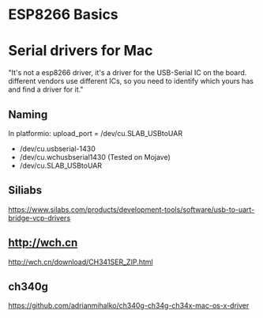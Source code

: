 # ESP8266 Basics

# Serial drivers for Mac
"It's not a esp8266 driver, it's a driver for the USB-Serial IC on the board. different vendors use different ICs, so you need to identify which yours has and find a driver for it."

## Naming
In platformio: upload_port = /dev/cu.SLAB_USBtoUAR

* /dev/cu.usbserial-1430
* /dev/cu.wchusbserial1430 (Tested on Mojave)
* /dev/cu.SLAB_USBtoUAR

## Siliabs
https://www.silabs.com/products/development-tools/software/usb-to-uart-bridge-vcp-drivers

## http://wch.cn
http://wch.cn/download/CH341SER_ZIP.html

## ch340g
https://github.com/adrianmihalko/ch340g-ch34g-ch34x-mac-os-x-driver

